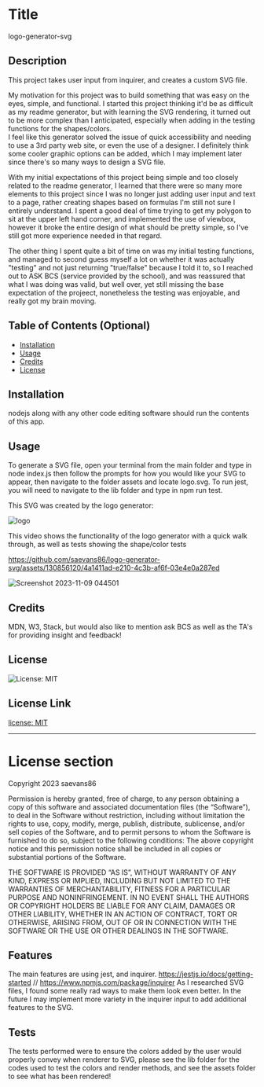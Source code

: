 
# Title 
logo-generator-svg




## Description 
This project takes user input from inquirer, and creates a custom SVG file. 

My motivation for this project was to build something that was easy on the eyes, simple, and functional. I started this project thinking it'd be as difficult as my readme generator, but with learning the SVG rendering, it turned out to be more complex than I anticipated, especially when adding in the testing functions for the shapes/colors.  
I feel like this generator solved the issue of quick accessibility and needing to use a 3rd party web site, or even the use of a designer.  I definitely think some cooler graphic options can be added, which I may implement later since there's so many ways to design a SVG file.  

With my initial expectations of this project being simple and too closely related to the readme generator, I learned that there were so many more elements to this project since I was no longer just adding user input and text to a page, rather creating shapes based on formulas I'm still not sure I entirely understand. I spent a good deal of time trying to get my polygon to sit at the upper left hand corner, and implemented the use of viewbox, however it broke the entire design of what should be pretty simple, so I've still got more experience needed in that regard. 

The other thing I spent quite a bit of time on was my initial testing functions, and managed to second guess myself a lot on whether it was actually "testing" and not just returning "true/false" because I told it to, so I reached out to ASK BCS (service provided by the school), and was reassured that what I was doing was valid, but well over, yet still missing the base expectation of the projeect, nonetheless the testing was enjoyable, and really got my brain moving.



## Table of Contents (Optional)


- [Installation](#installation)
- [Usage](#usage)
- [Credits](#credits)
- [License](#license)


## Installation 
nodejs along with any other code editing software should run the contents of this app. 



## Usage 
To generate a SVG file, open your terminal from the main folder and type in node index.js then follow the prompts for how you would like your SVG to appear, then navigate to the folder assets and locate logo.svg. To run jest, you will need to navigate to the lib folder and type in npm run test.

This SVG was created by the logo generator: 

![logo](https://github.com/saevans86/logo-generator-svg/assets/130856120/c01ed112-5392-456a-a74f-11b7695c2a36)

This video shows the functionality of the logo generator with a quick walk through, as well as tests showing the shape/color tests 


https://github.com/saevans86/logo-generator-svg/assets/130856120/4a1411ad-e210-4c3b-af6f-03e4e0a287ed

![Screenshot 2023-11-09 044501](https://github.com/saevans86/logo-generator-svg/assets/130856120/00acc520-78ce-450e-adf0-321ea30b942e)


    

## Credits 
MDN, W3, Stack, but would also like to mention ask BCS as well as the TA's for providing insight and feedback!



## License 
![License: MIT](https://img.shields.io/badge/License-MIT-yellow.svg)

## License Link 
[license: MIT](https://opensource.org/licenses/MIT)


---
# License section 

  Copyright 2023 saevans86
  
  Permission is hereby granted, free of charge, to any person obtaining a 
  copy of this software and associated documentation files (the “Software”),
  to deal in the Software without restriction, including without limitation the rights
  to use, copy, modify, merge, publish, distribute, sublicense, and/or sell copies 
  of the Software, and to permit persons to whom the Software is furnished to do so, 
  subject to the following conditions:
  The above copyright notice and this permission notice shall be included in all copies 
  or substantial portions of the Software.
      
  THE SOFTWARE IS PROVIDED “AS IS”, WITHOUT WARRANTY OF ANY KIND, EXPRESS OR IMPLIED, 
  INCLUDING BUT NOT LIMITED TO THE WARRANTIES OF MERCHANTABILITY, FITNESS FOR A PARTICULAR PURPOSE AND NONINFRINGEMENT. 
  IN NO EVENT SHALL THE AUTHORS OR COPYRIGHT HOLDERS BE LIABLE FOR ANY CLAIM, DAMAGES OR OTHER LIABILITY, WHETHER IN AN ACTION OF CONTRACT, 
  TORT OR OTHERWISE, ARISING FROM, OUT OF OR IN CONNECTION WITH THE SOFTWARE OR THE USE OR OTHER DEALINGS IN THE SOFTWARE.
      






## Features 
The main features are using jest, and inquirer. https://jestjs.io/docs/getting-started // https://www.npmjs.com/package/inquirer 
As I researched SVG files, I found some really rad ways to make them look even better. In the future I may implement more variety in the inquirer input to add 
additional features to the SVG.







## Tests 
The tests performed were to ensure the colors added by the user would properly convey when renderer to SVG, please see the lib folder for the codes used to test the colors and render methods, and see the assets folder to see what has been rendered!



